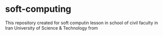 # soft-computing
This repository created for soft computin lesson in school of civil faculty in Iran University of Science &amp; Technology from 
